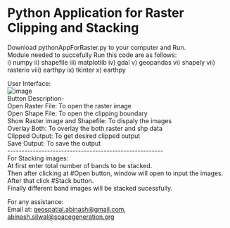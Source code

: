 # Python Application for Raster Clipping and Stacking
Download pythonAppForRaster.py to your computer and Run. <br/>
Module needed to succefully Run this code are as follows: <br/>
i) numpy
ii) shapefile
iii) matplotlib
iv) gdal
v) geopandas
vi) shapely
vii) rasterio
viii) earthpy
ix) tkinter
x) earthpy

User Interface: <br/>
![image](https://user-images.githubusercontent.com/54283934/177387474-9a88e7e7-1aad-4e62-86e3-4423ab256997.png) <br/>
Button Description- <br/>
Open Raster File: To open the raster image<br/>
Open Shape File: To open the clipping boundary <br/>
Show Raster image and Shapefile: To dispaly the images <br/>
Overlay Both: To overlay the both raster and shp data<br/>
Clipped Output: To get desired clipped output<br/>
Save Output: To save the output<br/>
------------------------------------------------------- <br/>
For Stacking images: <br/>
At first enter total number of bands to be stacked. <br/>
Then after clicking at #Open button, window will open to input the images. <br/>
After that click #Stack button.<br/>
Finally different band images will be stacked sucessfully. <br/>

For any assistance: <br/>
Email at: geospatial.abinash@gmail.com, abinash.silwal@spacegeneration.org <br/>

